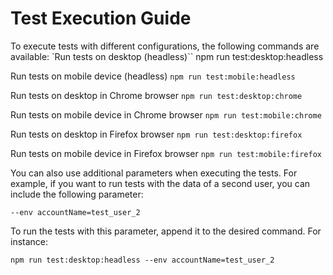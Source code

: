 # Test Execution Guide

To execute tests with different configurations, the following commands are available:
`Run tests on desktop (headless)``
npm run test:desktop:headless

Run tests on mobile device (headless)
`npm run test:mobile:headless`

Run tests on desktop in Chrome browser
`npm run test:desktop:chrome`

Run tests on mobile device in Chrome browser
`npm run test:mobile:chrome`

Run tests on desktop in Firefox browser
`npm run test:desktop:firefox`

Run tests on mobile device in Firefox browser
`npm run test:mobile:firefox`

You can also use additional parameters when executing the tests. For example, if you want to run tests with the data of a second user, you can include the following parameter:

`--env accountName=test_user_2`

To run the tests with this parameter, append it to the desired command. For instance:

`npm run test:desktop:headless --env accountName=test_user_2`
